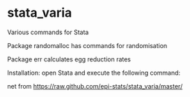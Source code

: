 # stata_varia
Various commands for Stata

Package randomalloc has commands for randomisation

Package err calculates egg reduction rates

Installation: open Stata and execute the following command:

net from https://raw.github.com/epi-stats/stata_varia/master/
